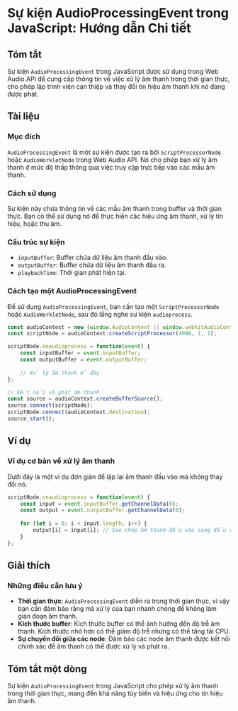 <!--
Meta Description: # Sự kiện AudioProcessingEvent trong JavaScript: Hướng dẫn Chi tiết ## Tóm tắt Sự kiện `AudioProcessingEvent` trong JavaScript được sử dụng trong Web ...
Meta Keywords: thanh, trong, kiện, audioprocessingevent, const
-->

# Sự kiện AudioProcessingEvent trong JavaScript: Hướng dẫn Chi tiết

## Tóm tắt
Sự kiện `AudioProcessingEvent` trong JavaScript được sử dụng trong Web Audio API để cung cấp thông tin về việc xử lý âm thanh trong thời gian thực, cho phép lập trình viên can thiệp và thay đổi tín hiệu âm thanh khi nó đang được phát.

## Tài liệu
### Mục đích
`AudioProcessingEvent` là một sự kiện được tạo ra bởi `ScriptProcessorNode` hoặc `AudioWorkletNode` trong Web Audio API. Nó cho phép bạn xử lý âm thanh ở mức độ thấp thông qua việc truy cập trực tiếp vào các mẫu âm thanh.

### Cách sử dụng
Sự kiện này chứa thông tin về các mẫu âm thanh trong buffer và thời gian thực. Bạn có thể sử dụng nó để thực hiện các hiệu ứng âm thanh, xử lý tín hiệu, hoặc thu âm.

### Cấu trúc sự kiện
- `inputBuffer`: Buffer chứa dữ liệu âm thanh đầu vào.
- `outputBuffer`: Buffer chứa dữ liệu âm thanh đầu ra.
- `playbackTime`: Thời gian phát hiện tại.

### Cách tạo một AudioProcessingEvent
Để sử dụng `AudioProcessingEvent`, bạn cần tạo một `ScriptProcessorNode` hoặc `AudioWorkletNode`, sau đó lắng nghe sự kiện `audioprocess`.

```javascript
const audioContext = new (window.AudioContext || window.webkitAudioContext)();
const scriptNode = audioContext.createScriptProcessor(4096, 1, 1);

scriptNode.onaudioprocess = function(event) {
    const inputBuffer = event.inputBuffer;
    const outputBuffer = event.outputBuffer;
    
    // Xử lý âm thanh ở đây
};

// Kết nối và phát âm thanh
const source = audioContext.createBufferSource();
source.connect(scriptNode);
scriptNode.connect(audioContext.destination);
source.start();
```

## Ví dụ
### Ví dụ cơ bản về xử lý âm thanh
Dưới đây là một ví dụ đơn giản để lặp lại âm thanh đầu vào mà không thay đổi nó.

```javascript
scriptNode.onaudioprocess = function(event) {
    const input = event.inputBuffer.getChannelData(0);
    const output = event.outputBuffer.getChannelData(0);
    
    for (let i = 0; i < input.length; i++) {
        output[i] = input[i]; // Sao chép âm thanh đầu vào sang đầu ra
    }
};
```

## Giải thích
### Những điều cần lưu ý
- **Thời gian thực**: `AudioProcessingEvent` diễn ra trong thời gian thực, vì vậy bạn cần đảm bảo rằng mã xử lý của bạn nhanh chóng để không làm gián đoạn âm thanh.
- **Kích thước buffer**: Kích thước buffer có thể ảnh hưởng đến độ trễ âm thanh. Kích thước nhỏ hơn có thể giảm độ trễ nhưng có thể tăng tải CPU.
- **Sự chuyển đổi giữa các node**: Đảm bảo các node âm thanh được kết nối chính xác để âm thanh có thể được xử lý và phát ra.

## Tóm tắt một dòng
Sự kiện `AudioProcessingEvent` trong JavaScript cho phép xử lý âm thanh trong thời gian thực, mang đến khả năng tùy biến và hiệu ứng cho tín hiệu âm thanh.